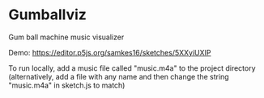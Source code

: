 # Gumballviz
Gum ball machine music visualizer

Demo: https://editor.p5js.org/samkes16/sketches/5XXyiUXIP

To run locally, add a music file called "music.m4a" to the project directory (alternatively, add a file with any name and then change the string "music.m4a" in sketch.js to match)

